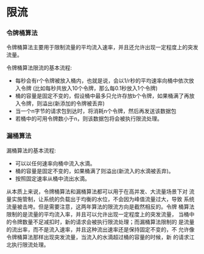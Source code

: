 # 限流

### 令牌桶算法
令牌桶算法主要用于限制流量的平均流入速率，并且还允许出现一定程度上的突发流量。

令牌桶算法限流的基本流程:

* 每秒会有r个令牌被放入桶内，也就是说，会以1/r秒的平均速率向桶中依次放入令牌
(比如每秒共放入10个令牌，那么每0.1秒放入1个令牌)
* 桶的容量是固定不变的，假设桶中最多只允许存放b个令牌，如果桶满了再放入令牌，则溢出(新添加的令牌被丢弃)
* 当一个n字节的请求包到达时，将消耗n个令牌，然后再发送该数据包
* 若桶中的可用令牌数小于n，则该数据包将会被执行限流处理。

### 漏桶算法
漏桶算法的基本流程:
* 可以以任何速率向桶中流入水滴。
* 桶的容量是固定不变的，如果桶满了则溢出(新流入的水滴被丢弃)。
* 按照固定速率从桶中流出水滴。

从本质上来说，令牌桶算法和漏桶算法都可以用于在高并发、大流量场景下对
流量实施管制，让系统的负载出于均衡的水位，不会因为峰值流量过大，导致
系统流量被击垮。但是需要注意，这两年算法的限流方向是截然相反的。令牌
桶算法限制的是流量的平均流入率，并且可以允许出现一定程度上的突发流量，
当桶中的令牌数量不足减扣时，新的请求会被执行限流处理；而漏桶算法限制的
是流量的流出率，而不是流入速率，并且这种流出速率还是保持固定不变的，不
允许像令牌桶算法那样出现突发流量，当流入的水滴超过桶的容量的时候，新
的请求江北执行限流处理。